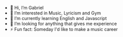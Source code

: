  - 👋 Hi, I’m Gabriel
 - 👀 I’m interested in Music, Lyricism and Gym
 - 🌱 I’m currently learning English and Javascript
 - 💞️ I’m looking for anything that gives me experience
 - ⚡ Fun fact: Someday I'd like to make a music career

<!---
ledessma-g/ledessma-g is a ✨ special ✨ repository because its `README.md` (this file) appears on your GitHub profile.
You can click the Preview link to take a look at your changes.
--->
